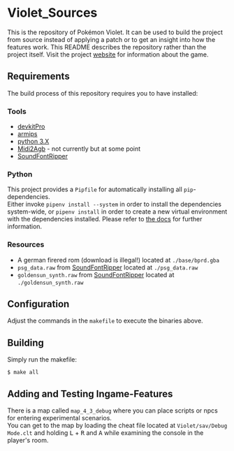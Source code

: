 # Violet_Sources
This is the repository of Pokémon Violet. It can be used to build the project from source instead of applying a patch or to get an insight into how the features work. This README describes the repository rather than the project itself. Visit the project [website](http://wodkarhr.github.io/Violet_Sources/) for information about the game.

## Requirements
The build process of this repository requires you to have installed:

### Tools
- [devkitPro](https://sourceforge.net/projects/devkitpro/)
- [armips](https://github.com/Kingcom/armips)
- [python 3.X](https://www.python.org/)
- [Midi2Agb](https://github.com/ipatix/midi2agb) - not currently but at some point
- [SoundFontRipper]

### Python
This project provides a `Pipfile` for automatically installing all `pip`-dependencies.  
Either invoke `pipenv install --system` in order to install the dependencies system-wide, or `pipenv install` in order to create a new virtual environment with the dependencies installed. Please refer to [the docs](https://docs.pipenv.org/) for further information.

### Resources
- A german firered rom (download is illegal!) located at `./base/bprd.gba`
- `psg_data.raw` from [SoundFontRipper] located at `./psg_data.raw`
- `goldensun_synth.raw` from [SoundFontRipper] located at `./goldensun_synth.raw`

## Configuration
Adjust the commands in the `makefile` to execute the binaries above.

## Building

Simply run the makefile:
```
$ make all
```

## Adding and Testing Ingame-Features
There is a map called `map_4_3_debug` where you can place scripts or npcs for entering experimental scenarios.  
You can get to the map by loading the cheat file located at `Violet/sav/Debug Mode.clt` and holding <kbd>L</kbd> + <kbd>R</kbd> and <kbd>A</kbd> while examining the console in the player's room.

<!--- References -->
[SoundFontRipper]: https://github.com/WodkaRHR/gba-mus-ripper
